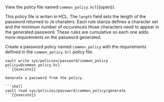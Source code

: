 View the policy file named `common_policy.hcl`{{open}}.

This policy file is writen in HCL. The `length` field sets the length of the
password returned to `20` charaters. Each rule stanza defines a character set
and the minimum number of occurences those characters need to appear in the
generated password. These rules are cumulative so each one adds more
requirements on the password generated.

Create a password policy named `common_policy` with the requirements defined
in the `common_policy.hcl` policy file.

```shell
vault write sys/policies/password/common_policy policy=@common_policy.hcl
```{{execute}}

Generate a password from the policy.

```shell
vault read sys/policies/password/common_policy/generate
```{{execute}}
